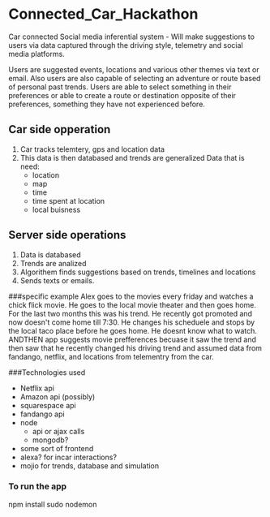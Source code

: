 # Connected_Car_Hackathon


Car connected Social media inferential system - Will make suggestions to users via data captured through the driving style, telemetry and social media platforms.

Users are suggested events, locations and various other themes via text or email. Also users are also capable of selecting an adventure or route based of personal past trends. Users are able to select something in their preferences or able to create a route or destination opposite of their preferences, something they have not experienced before.


## Car side opperation
1. Car tracks telemtery, gps and location data
2. This data is then databased and trends are generalized
Data that is need:
	- location
	- map
	- time
	- time spent at location
	- local buisness


## Server side operations
1. Data is databased
2. Trends are analized
3. Algorithem finds suggestions based on trends, timelines and locations
4. Sends texts or emails.
	



###specific example
Alex goes to the movies every friday and watches a chick flick movie. He goes to the local movie theater and then goes home. For the last two months this was his trend. He recently got promoted and now doesn't come home till 7:30. He changes his scheduele and stops by the local taco place before he goes home. He doesnt know what to watch. ANDTHEN app suggests movie prefferences becuase it saw the trend and then saw that he recently changed his driving trend and assumed data from fandango, netflix, and locations from telementry from the car.

###Technologies used
 - Netflix api
 - Amazon api (possibly)
 - squarespace api
 - fandango api
 - node
 	- api or ajax calls
 	- mongodb?
 - some sort of frontend 
 - alexa? for incar interactions?
 - mojio for trends, database and simulation



 ### To run the app
 npm install 
 sudo nodemon
